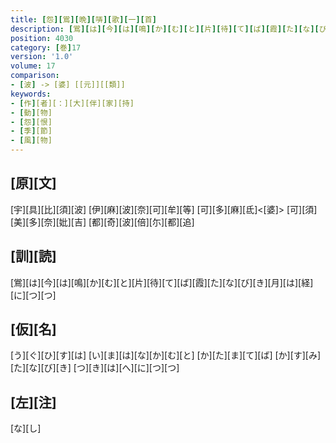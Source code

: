 ```yaml
---
title: [怨][鴬][晩][哢][歌][一][首]
description: [鴬][は][今][は][鳴][か][む][と][片][待][て][ば][霞][た][な][び][き][月][は][経][に][つ][つ]
position: 4030
category: [巻]17
version: '1.0'
volume: 17
comparison:
- [波] -> [婆] [[元]][[類]]
keywords:
- [作][者][：][大][伴][家][持]
- [動][物]
- [怨][恨]
- [季][節]
- [風][物]
---
```


## [原][文]

[宇][具][比][須][波] [伊][麻][波][奈][可][牟][等] [可][多][麻][氐]<[婆]> [可][須][美][多][奈][妣][吉] [都][奇][波][倍][尓][都][追]

## [訓][読]

[鴬][は][今][は][鳴][か][む][と][片][待][て][ば][霞][た][な][び][き][月][は][経][に][つ][つ]

## [仮][名]

[う][ぐ][ひ][す][は] [い][ま][は][な][か][む][と] [か][た][ま][て][ば] [か][す][み][た][な][び][き] [つ][き][は][へ][に][つ][つ]

## [左][注]

[な][し]
